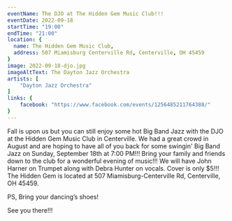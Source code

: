 ```yaml
---
eventName: The DJO at The Hidden Gem Music Club!!!
eventDate: 2022-09-18
startTime: "19:00"
endTime: "21:00"
location: {
  name: The Hidden Gem Music Club,
  address: 507 Miamisburg Centerville Rd, Centerville, OH 45459
}
image: 2022-09-18-djo.jpg
imageAltText: The Dayton Jazz Orchestra
artists: [
    "Dayton Jazz Orchestra"
]
links: {
    facebook: "https://www.facebook.com/events/1256485211764388/"
}
---
```


Fall is upon us but you can still enjoy some hot Big Band Jazz with the DJO at the Hidden Gem Music Club in Centerville. We had a great crowd in August and are hoping to have all of you back for some swingin' Big Band Jazz on Sunday, September 18th at 7:00 PM!!! Bring your family and friends down to the club for a wonderful evening of music!!! We will have John Harner on Trumpet along with Debra Hunter on vocals. Cover is only $5!!! The Hidden Gem is located at 507 Miamisburg-Centerville Rd, Centerville, OH 45459.

PS, Bring your dancing’s shoes!

See you there!!!